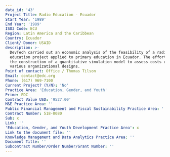 ```yaml
---
data_id: '43'
Project Title: Radio Education - Ecuador
Start Year: '1989'
End Year: '1989'
ISO3 Code: ECU
Region: Latin America and the Caribbean
Country: Ecuador
Client/ Donor: USAID
description: >-
  DevTech carried out an economic analysis of the feasibility of a radio
  education project applied to primary education in Ecuador. The effort included
  the construction of a quantitative simulation model to assess costs under
  various organizational designs.
Point of contact: Office / Thomas Tilson
Email: contact@edc.org
Phone: (617) 969-7100
Current Project? (Y/N): 'No'
Practice Area: 'Education, Gender, and Youth'
Prime: EDC
Contract Value USD: '9527.00'
M&E Practice Area: ''
Public Financial Management and Fiscal Sustainability Practice Area: ''
Contract Number: 518-0080
Sub: x
Link: ''
'Education, Gender, and Youth Development Practice Area': x
Link to the document file: ''
Knowledge Management and Data Analytics Practice Area: ''
Document Title: ''
Subcontract Number/Order Number/Grant Number: ''
---
```

